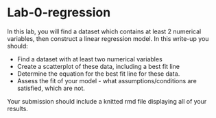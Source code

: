 # Lab-0-regression

In this lab, you will find a dataset which contains at least 2 numerical variables, then construct a linear regression model. In this write-up you should:

* Find a dataset with at least two numerical variables
* Create a scatterplot of these data, including a best fit line
* Determine the equation for the best fit line for these data.
* Assess the fit of your model - what assumptions/conditions are satisfied, which are not.

Your submission should include a knitted rmd file displaying all of your results.
